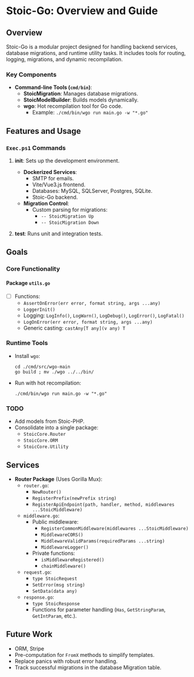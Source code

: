 # Stoic-Go: Overview and Guide  
  
## Overview  
  
Stoic-Go is a modular project designed for handling backend services, database migrations, and runtime utility tasks. It includes tools for routing, logging, migrations, and dynamic recompilation.  
  
### Key Components  
- **Command-line Tools (`cmd/bin`)**:  
  - **StoicMigration**: Manages database migrations.  
  - **StoicModelBuilder**: Builds models dynamically.  
  - **wgo**: Hot recompilation tool for Go code.  
    - Example: `./cmd/bin/wgo run main.go -w "*.go"`  
  
## Features and Usage  
  
### `Exec.ps1` Commands  
1. **init**: Sets up the development environment.  
   - **Dockerized Services**:  
     - SMTP for emails.  
     - Vite/Vue3.js frontend.  
     - Databases: MySQL, SQLServer, Postgres, SQLite.  
     - Stoic-Go backend.  
   - **Migration Control**:
     - Custom parsing for migrations:  
       - `-- StoicMigration Up`  
       - `-- StoicMigration Down`
  
2. **test**: Runs unit and integration tests.  
  
## Goals  
  
### Core Functionality  
  
#### Package `utils.go`  
- [ ] Functions:  
  - `AssertOnError(err error, format string, args ...any)`  
  - `LoggerInit()`  
  - Logging: `LogInfo()`, `LogWarn()`, `LogDebug()`, `LogError()`, `LogFatal()`  
  - `LogOnError(err error, format string, args ...any)`  
  - Generic casting: `castAny[T any](v any) T`  
  
### Runtime Tools  
  
- Install `wgo`:  
  ```  
  cd ./cmd/src/wgo-main  
  go build ; mv ./wgo ../../bin/
  ```  
- Run with hot recompilation:  
  ```  
  ./cmd/bin/wgo run main.go -w "*.go"  
  ```  
  
### TODO  
- Add models from Stoic-PHP.  
- Consolidate into a single package:  
  - `StoicCore.Router`  
  - `StoicCore.ORM`  
  - `StoicCore.Utility`  
  
## Services  
  
- **Router Package** (Uses Gorilla Mux):  
  - `router.go`:  
    - `NewRouter()`  
    - `RegisterPrefix(newPrefix string)`  
    - `RegisterApiEndpoint(path, handler, method, middlewares ...StoicMiddleware)`  
  - `middleware.go`:  
    - Public middleware:  
      - `RegisterCommonMiddleware(middlewares ...StoicMiddleware)`  
      - `MiddlewareCORS()`  
      - `MiddlewareValidParams(requiredParams ...string)`  
      - `MiddlewareLogger()`  
    - Private functions:  
      - `isMiddlewareRegistered()`  
      - `chainMiddleware()`  
  - `request.go`:  
    - `type StoicRequest`  
    - `SetError(msg string)`  
    - `SetData(data any)`  
  - `response.go`:  
    - `type StoicResponse`  
    - Functions for parameter handling (`Has`, `GetStringParam`, `GetIntParam`, etc.).  
  
## Future Work  
- ORM, Stripe
- Pre-computation for `FromX` methods to simplify templates.  
- Replace panics with robust error handling. 
- Track successful migrations in the database Migration table.  